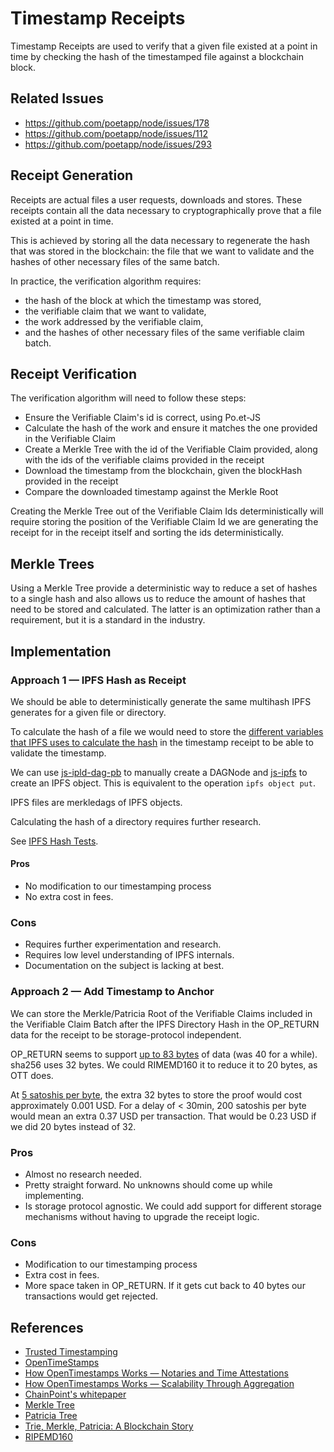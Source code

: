 # Timestamp Receipts

Timestamp Receipts are used to verify that a given file existed at a point in time by checking the hash of the timestamped file against a blockchain block.

## Related Issues 
- https://github.com/poetapp/node/issues/178
- https://github.com/poetapp/node/issues/112
- https://github.com/poetapp/node/issues/293

## Receipt Generation

Receipts are actual files a user requests, downloads and stores. These receipts contain all the data necessary to cryptographically prove that a file existed at a point in time.

This is achieved by storing all the data necessary to regenerate the hash that was stored in the blockchain: the file that we want to validate and the hashes of other necessary files of the same batch.

In practice, the verification algorithm requires: 
- the hash of the block at which the timestamp was stored,
- the verifiable claim that we want to validate, 
- the work addressed by the verifiable claim,
- and the hashes of other necessary files of the same verifiable claim batch.

## Receipt Verification

The verification algorithm will need to follow these steps:
- Ensure the Verifiable Claim's id is correct, using Po.et-JS
- Calculate the hash of the work and ensure it matches the one provided in the Verifiable Claim
- Create a Merkle Tree with the id of the Verifiable Claim provided, along with the ids of the verifiable claims provided in the receipt
- Download the timestamp from the blockchain, given the blockHash provided in the receipt
- Compare the downloaded timestamp against the Merkle Root

Creating the Merkle Tree out of the Verifiable Claim Ids deterministically will require storing the position of the Verifiable Claim Id we are generating the receipt for in the receipt itself and sorting the ids deterministically.

## Merkle Trees

Using a Merkle Tree provide a deterministic way to reduce a set of hashes to a single hash and also allows us to reduce the amount of hashes that need to be stored and calculated. The latter is an optimization rather than a requirement, but it is a standard in the industry.

## Implementation

### Approach 1 — IPFS Hash as Receipt

We should be able to deterministically generate the same multihash IPFS generates for a given file or directory.

To calculate the hash of a file we would need to store the [different variables that IPFS uses to calculate the hash](https://discuss.ipfs.io/t/how-to-calculate-file-directory-hash/777) in the timestamp receipt to be able to validate the timestamp. 

We can use [js-ipld-dag-pb](https://github.com/ipld/js-ipld-dag-pb) to manually create a DAGNode and [js-ipfs](https://github.com/ipfs/js-ipfs) to create an IPFS object. This is equivalent to the operation `ipfs object put`.

IPFS files are merkledags of IPFS objects.

Calculating the hash of a directory requires further research. 

See [IPFS Hash Tests](https://github.com/poetapp/ipfs-hash-tests).

#### Pros
- No modification to our timestamping process
- No extra cost in fees.

### Cons
- Requires further experimentation and research.
- Requires low level understanding of IPFS internals.
- Documentation on the subject is lacking at best.

### Approach 2 — Add Timestamp to Anchor

We can store the Merkle/Patricia Root of the Verifiable Claims included in the Verifiable Claim Batch after the IPFS Directory Hash in the OP_RETURN data for the receipt to be storage-protocol independent. 

OP_RETURN seems to support [up to 83 bytes](https://bitcoin.org/en/developer-guide#null-data) of data (was 40 for a while). sha256 uses 32 bytes. We could RIMEMD160 it to reduce it to 20 bytes, as OTT does.

At [5 satoshis per byte](https://bitcoinfees.earn.com/), the extra 32 bytes to store the proof would cost approximately 0.001 USD. For a delay of < 30min, 200 satoshis per byte would mean an extra 0.37 USD per transaction. That would be 0.23 USD if we did 20 bytes instead of 32.

### Pros
- Almost no research needed. 
- Pretty straight forward. No unknowns should come up while implementing.
- Is storage protocol agnostic. We could add support for different storage mechanisms without having to upgrade the receipt logic.

### Cons
- Modification to our timestamping process
- Extra cost in fees.
- More space taken in OP_RETURN. If it gets cut back to 40 bytes our transactions would get rejected.

## References
- [Trusted Timestamping](https://en.wikipedia.org/wiki/Trusted_timestamping)
- [OpenTimeStamps](https://opentimestamps.org/)
- [How OpenTimestamps Works — Notaries and Time Attestations](https://petertodd.org/2016/opentimestamps-announcement#notaries-and-time-attestations)
- [How OpenTimestamps Works — Scalability Through Aggregation](https://petertodd.org/2016/opentimestamps-announcement#scalability-through-aggregation)
- [ChainPoint's whitepaper](https://github.com/chainpoint/whitepaper/blob/master/chainpoint_white_paper.pdf)
- [Merkle Tree](https://en.wikipedia.org/wiki/Merkle_tree)
- [Patricia Tree](https://github.com/ethereum/wiki/wiki/Patricia-Tree)
- [Trie, Merkle, Patricia: A Blockchain Story](https://hackernoon.com/trie-merkle-patricia-a-blockchain-story-d8f20efc98d4)
- [RIPEMD160](https://en.bitcoin.it/wiki/RIPEMD-160)

